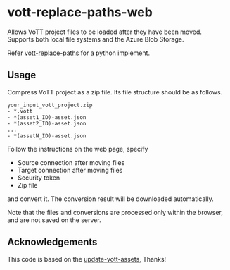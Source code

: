 # vott-replace-paths-web
Allows VoTT project files to be loaded after they have been moved. Supports both local file systems and the Azure Blob Storage.

Refer [vott-replace-paths](https://github.com/Niccari/vott-replace-paths) for a python implement.

## Usage
Compress VoTT project as a zip file. Its file structure should be as follows.

```
your_input_vott_project.zip
- *.vott
- *(asset1_ID)-asset.json
- *(asset2_ID)-asset.json
...
- *(assetN_ID)-asset.json
```

Follow the instructions on the web page, specify

- Source connection after moving files
- Target connection after moving files
- Security token
- Zip file

and convert it. The conversion result will be downloaded automatically.

Note that the files and conversions are processed only within the browser, and are not saved on the server.

## Acknowledgements
This code is based on the [update-vott-assets](https://github.com/cnrmck/update-vott-assets), Thanks!


